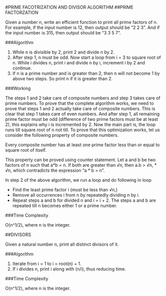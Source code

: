 #PRIME FACOTRIZATION AND DIVISOR ALGORITHM
##PRIME FACTORZATION

Given a number n, write an efficient function to print all prime factors of n. For example, if the input number is 12, then output should be “2 2 3”. And if the input number is 315, then output should be “3 3 5 7”.

###Algorithm

1. While n is divisible by 2, print 2 and divide n by 2.
2. After step 1, n must be odd. Now start a loop from i = 3 to square root of n. While i divides n, print i and divide n by i, increment i by 2 and continue.
3. If n is a prime number and is greater than 2, then n will not become 1 by above two steps. So print n if it is greater than 2.

###Working

The steps 1 and 2 take care of composite numbers and step 3 takes care of prime numbers. To prove that the complete algorithm works, we need to prove that steps 1 and 2 actually take care of composite numbers. This is clear that step 1 takes care of even numbers. And after step 1, all remaining prime factor must be odd (difference of two prime factors must be at least 2), this explains why i is incremented by 2.
Now the main part is, the loop runs till square root of n not till. To prove that this optimization works, let us consider the following property of composite numbers.

Every composite number has at least one prime factor less than or equal to square root of itself.

This property can be proved using counter statement. Let a and b be two factors of n such that a*b = n. If both are greater than √n, then a.b > √n, * √n, which contradicts the expression “a * b = n”.

In step 2 of the above algorithm, we run a loop and do following in loop
* Find the least prime factor i (must be less than √n,)
* Remove all occurrences i from n by repeatedly dividing n by i.
* Repeat steps a and b for divided n and i = i + 2. The steps a and b are repeated till n becomes either 1 or a prime number.

###Time Complexity

O(n^1/2), where n is the integer.


##DIVISORS

Given a natural number n, print all distinct divisors of it.

###Algorithm

1. Iterate from i = 1 to i = root(n) + 1.
2. If i divides n, print i along with (n/i), thus reducing time.

###Time Complexity

O(n^1/2), where n is the integer.

